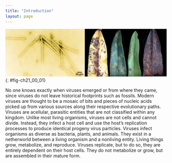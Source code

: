 ```yaml
---
title: "Introduction"
layout: page
---
```



<?cnx.eoc class="summary" title="Sections Summary"?>

<?cnx.eoc class="art-exercise" title="Art Connections"?>

<?cnx.eoc class="multiple-choice" title="Multiple Choice"?>

<?cnx.eoc class="free-response" title="Free Response"?>

 ![The left electron micrograph shows the tobacco mosaic virus, which is shaped like a long, thin rectangle. The right photo shows an orchid leaf in varying states of decay. Initial symptoms are yellow and brown spots. Eventually, the entire leaf turns yellow with brown blotches, then completely brown.](../resources/Figure_21_00_01.jpg "The tobacco mosaic virus (left), seen here by transmission electron microscopy, was the first virus to be discovered. The virus causes disease in tobacco and other plants, such as the orchid (right). (credit a: USDA ARS; credit b: modification of work by USDA Forest Service, Department of Plant Pathology Archive North Carolina State University; scale-bar data from Matt Russell)"){: #fig-ch21_00_01}

No one knows exactly when viruses emerged or from where they came, since viruses do not leave historical footprints such as fossils. Modern viruses are thought to be a mosaic of bits and pieces of nucleic acids picked up from various sources along their respective evolutionary paths. Viruses are acellular, parasitic entities that are not classified within any kingdom. Unlike most living organisms, viruses are not cells and cannot divide. Instead, they infect a host cell and use the host’s replication processes to produce identical progeny virus particles. Viruses infect organisms as diverse as bacteria, plants, and animals. They exist in a netherworld between a living organism and a nonliving entity. Living things grow, metabolize, and reproduce. Viruses replicate, but to do so, they are entirely dependent on their host cells. They do not metabolize or grow, but are assembled in their mature form.

